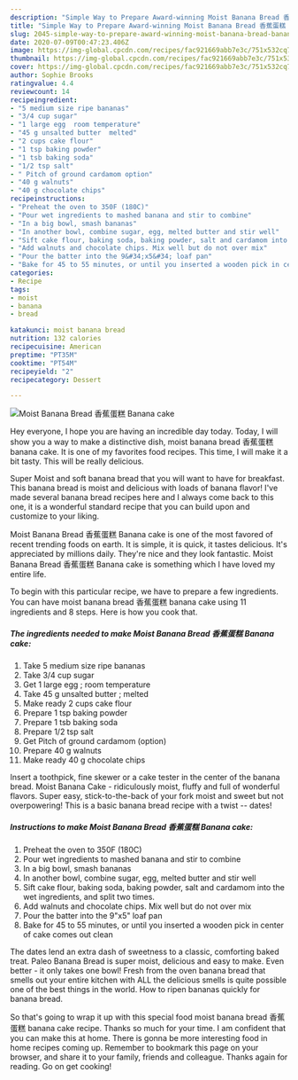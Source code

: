```yaml
---
description: "Simple Way to Prepare Award-winning Moist Banana Bread 香蕉蛋糕 Banana cake"
title: "Simple Way to Prepare Award-winning Moist Banana Bread 香蕉蛋糕 Banana cake"
slug: 2045-simple-way-to-prepare-award-winning-moist-banana-bread-banana-cake
date: 2020-07-09T00:47:23.406Z
image: https://img-global.cpcdn.com/recipes/fac921669abb7e3c/751x532cq70/moist-banana-bread-香蕉蛋糕-banana-cake-recipe-main-photo.jpg
thumbnail: https://img-global.cpcdn.com/recipes/fac921669abb7e3c/751x532cq70/moist-banana-bread-香蕉蛋糕-banana-cake-recipe-main-photo.jpg
cover: https://img-global.cpcdn.com/recipes/fac921669abb7e3c/751x532cq70/moist-banana-bread-香蕉蛋糕-banana-cake-recipe-main-photo.jpg
author: Sophie Brooks
ratingvalue: 4.4
reviewcount: 14
recipeingredient:
- "5 medium size ripe bananas"
- "3/4 cup sugar"
- "1 large egg  room temperature"
- "45 g unsalted butter  melted"
- "2 cups cake flour"
- "1 tsp baking powder"
- "1 tsb baking soda"
- "1/2 tsp salt"
- " Pitch of ground cardamom option"
- "40 g walnuts"
- "40 g chocolate chips"
recipeinstructions:
- "Preheat the oven to 350F (180C)"
- "Pour wet ingredients to mashed banana and stir to combine"
- "In a big bowl, smash bananas"
- "In another bowl, combine sugar, egg, melted butter and stir well"
- "Sift cake flour, baking soda, baking powder, salt and cardamom into the wet ingredients, and split two times."
- "Add walnuts and chocolate chips. Mix well but do not over mix"
- "Pour the batter into the 9&#34;x5&#34; loaf pan"
- "Bake for 45 to 55 minutes, or until you inserted a wooden pick in center of cake comes out clean"
categories:
- Recipe
tags:
- moist
- banana
- bread

katakunci: moist banana bread 
nutrition: 132 calories
recipecuisine: American
preptime: "PT35M"
cooktime: "PT54M"
recipeyield: "2"
recipecategory: Dessert

---
```



![Moist Banana Bread 香蕉蛋糕 Banana cake](https://img-global.cpcdn.com/recipes/fac921669abb7e3c/751x532cq70/moist-banana-bread-香蕉蛋糕-banana-cake-recipe-main-photo.jpg)

Hey everyone, I hope you are having an incredible day today. Today, I will show you a way to make a distinctive dish, moist banana bread 香蕉蛋糕 banana cake. It is one of my favorites food recipes. This time, I will make it a bit tasty. This will be really delicious.

Super Moist and soft banana bread that you will want to have for breakfast. This banana bread is moist and delicious with loads of banana flavor! I&#39;ve made several banana bread recipes here and I always come back to this one, it is a wonderful standard recipe that you can build upon and customize to your liking.

Moist Banana Bread 香蕉蛋糕 Banana cake is one of the most favored of recent trending foods on earth. It is simple, it is quick, it tastes delicious. It's appreciated by millions daily. They're nice and they look fantastic. Moist Banana Bread 香蕉蛋糕 Banana cake is something which I have loved my entire life.


To begin with this particular recipe, we have to prepare a few ingredients. You can have moist banana bread 香蕉蛋糕 banana cake using 11 ingredients and 8 steps. Here is how you cook that.

<!--inarticleads1-->

##### The ingredients needed to make Moist Banana Bread 香蕉蛋糕 Banana cake:

1. Take 5 medium size ripe bananas
1. Take 3/4 cup sugar
1. Get 1 large egg ; room temperature
1. Take 45 g unsalted butter ; melted
1. Make ready 2 cups cake flour
1. Prepare 1 tsp baking powder
1. Prepare 1 tsb baking soda
1. Prepare 1/2 tsp salt
1. Get  Pitch of ground cardamom (option)
1. Prepare 40 g walnuts
1. Make ready 40 g chocolate chips


Insert a toothpick, fine skewer or a cake tester in the center of the banana bread. Moist Banana Cake - ridiculously moist, fluffy and full of wonderful flavors. Super easy, stick-to-the-back of your fork moist and sweet but not overpowering! This is a basic banana bread recipe with a twist -- dates! 

<!--inarticleads2-->

##### Instructions to make Moist Banana Bread 香蕉蛋糕 Banana cake:

1. Preheat the oven to 350F (180C)
1. Pour wet ingredients to mashed banana and stir to combine
1. In a big bowl, smash bananas
1. In another bowl, combine sugar, egg, melted butter and stir well
1. Sift cake flour, baking soda, baking powder, salt and cardamom into the wet ingredients, and split two times.
1. Add walnuts and chocolate chips. Mix well but do not over mix
1. Pour the batter into the 9&#34;x5&#34; loaf pan
1. Bake for 45 to 55 minutes, or until you inserted a wooden pick in center of cake comes out clean


The dates lend an extra dash of sweetness to a classic, comforting baked treat. Paleo Banana Bread is super moist, delicious and easy to make. Even better - it only takes one bowl! Fresh from the oven banana bread that smells out your entire kitchen with ALL the delicious smells is quite possible one of the best things in the world. How to ripen bananas quickly for banana bread. 

So that's going to wrap it up with this special food moist banana bread 香蕉蛋糕 banana cake recipe. Thanks so much for your time. I am confident that you can make this at home. There is gonna be more interesting food in home recipes coming up. Remember to bookmark this page on your browser, and share it to your family, friends and colleague. Thanks again for reading. Go on get cooking!
